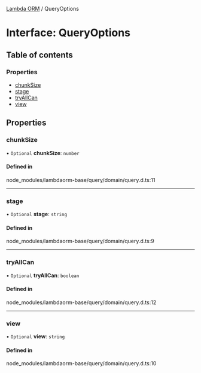 [Lambda ORM](../README.md) / QueryOptions

# Interface: QueryOptions

## Table of contents

### Properties

- [chunkSize](QueryOptions.md#chunksize)
- [stage](QueryOptions.md#stage)
- [tryAllCan](QueryOptions.md#tryallcan)
- [view](QueryOptions.md#view)

## Properties

### chunkSize

• `Optional` **chunkSize**: `number`

#### Defined in

node_modules/lambdaorm-base/query/domain/query.d.ts:11

___

### stage

• `Optional` **stage**: `string`

#### Defined in

node_modules/lambdaorm-base/query/domain/query.d.ts:9

___

### tryAllCan

• `Optional` **tryAllCan**: `boolean`

#### Defined in

node_modules/lambdaorm-base/query/domain/query.d.ts:12

___

### view

• `Optional` **view**: `string`

#### Defined in

node_modules/lambdaorm-base/query/domain/query.d.ts:10
